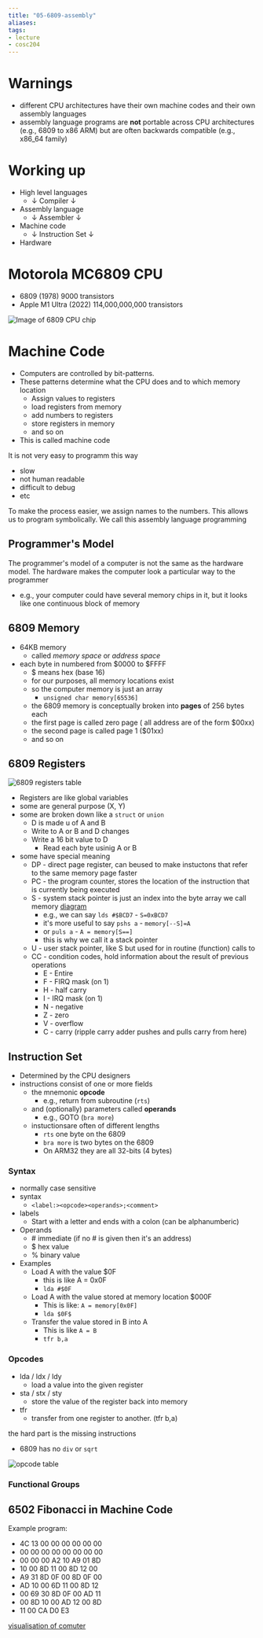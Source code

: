 ```yaml
---
title: "05-6809-assembly"
aliases: 
tags: 
- lecture
- cosc204
---
```



# Warnings
- different CPU architectures have their own machine codes and their own assembly languages
- assembly language programs are **not** portable across CPU architectures (e.g., 6809 to x86 ARM) but are often backwards compatible (e.g., x86_64 family)

# Working up
- High level languages
	- ↓ Compiler ↓
- Assembly language
	- ↓ Assembler ↓
- Machine code
	- ↓ Instruction Set ↓
- Hardware

# Motorola MC6809 CPU
- 6809 (1978) 9000 transistors
- Apple M1 Ultra (2022) 114,000,000,000 transistors

![Image of 6809 CPU chip](https://i.imgur.com/DuKNuX1.png)

# Machine Code
- Computers are controlled by bit-patterns. 
- These patterns determine what the CPU does and to which memory location
	- Assign values to registers
	- load registers from memory
	- add numbers to registers
	- store registers in memory
	- and so on
- This is called machine code

It is not very easy to programm this way
- slow
- not human readable
- difficult to debug
- etc

To make the process easier, we assign names to the numbers. This allows us to program symbolically. We call this assembly language programming

## Programmer's Model

The programmer's model of a computer is not the same as the hardware model. The hardware makes the computer look a particular way to the programmer
- e.g., your computer could have several memory chips in it, but it looks like one continuous block of memory

## 6809 Memory
- 64KB memory
	- called *memory space* or *address space*
- each byte in numbered from $0000 to $FFFF
	- $ means hex (base 16)
	- for our purposes, all memory locations exist
	- so the computer memory is just an array
		- `unsigned char memory[65536]`
	- the 6809 memory is conceptually broken into **pages** of 256 bytes each
	- the first page is called zero page ( all address are of the form $00xx)
	- the second page is called page 1 ($01xx)
	- and so on

## 6809 Registers

![6809 registers table](https://i.imgur.com/Icvj7BJ.png)

- Registers are like global variables
- some are general purpose (X, Y)
- some are broken down like a `struct` or `union`
	- D is made u of A and B
	- Write to A or B and D changes
	- Write a 16 bit value to D
		- Read each byte usinig A or B
- some have special meaning
	- DP - direct page register, can beused to make instuctons that refer to the same memory page faster
	- PC - the program counter, stores the location of the instruction that is currently being executed
	- S - system stack pointer is just an index into the byte array we call memory [diagram](https://i.imgur.com/vImSjAJ.png)
		- e.g., we can say `lds #$BCD7` - `S=0xBCD7`
		- it's more useful to say `pshs a` - `memory[--S]=A`
		- or `puls a` - `A = memory[S==]`
		- this is why we call it a stack pointer
	- U - user stack pointer, like S but used for in routine (function) calls to 
	- CC - condition codes, hold information about the result of previous operations
		- E - Entire
		- F - FIRQ mask (on 1)
		- H - half carry
		- I - IRQ mask (on 1)
		- N - negative
		- Z - zero
		- V - overflow
		- C - carry (ripple carry adder pushes and pulls carry from here)

## Instruction Set
- Determined by the CPU designers
- instructions consist of one or more fields
	- the mnemonic **opcode**
		- e.g., return from subroutine (`rts`)
	- and (optionally) parameters called **operands**
		- e.g., GOTO (`bra more`)
	- instuctionsare often of different lengths
		- `rts` one byte on the 6809
		- `bra more` is two bytes on the 6809
		- On ARM32 they are all 32-bits (4 bytes)

### Syntax
- normally case sensitive
- syntax
	- `<label:><opcode><operands>;<comment>`
- labels
	- Start with a letter and ends with a colon (can be alphanumberic)
- Operands
	- \# immediate (if no # is given then it's an address)
	- $ hex value
	- % binary value
- Examples
	- Load A with the value $0F
		- this is like A = 0x0F
		- `lda #$0F`
	- Load A with the value stored at memory location $000F
		- This is like: `A = memory[0x0F]`
		- `lda $0F$`
	- Transfer the value stored in B into A
		- This is like `A = B`
		- `tfr b,a`

### Opcodes
- lda / ldx / ldy
	- load a value into the given register
- sta / stx / sty
	- store the value of the register back into memory
- tfr
	- transfer from one register to another. (tfr b,a)

the hard part is the missing instructions
- 6809 has no `div` or `sqrt`

![opcode table](https://i.imgur.com/VUGYHPi.png)

### Functional Groups


## 6502 Fibonacci in Machine Code

Example program:

- 4C 13 00 00 00 00 00 00 
- 00 00 00 00 00 00 00 00 
- 00 00 00 A2 10 A9 01 8D 
- 10 00 8D 11 00 8D 12 00 
- A9 31 8D 0F 00 8D 0F 00 
- AD 10 00 6D 11 00 8D 12 
- 00 69 30 8D 0F 00 AD 11 
- 00 8D 10 00 AD 12 00 8D 
- 11 00 CA D0 E3

[visualisation of comuter](http://www.visual6502.org/JSSim/expert.html?loglevel=0&a=0000&d=4C130000000000000000000000000000000000A210A9018D10008D11008D1200A9318D0F008D0F00AD10006D11008D120069308D0F00AD11008D1000AD12008D1100CAD0E3)


